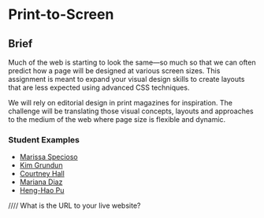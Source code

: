 # Print-to-Screen

## Brief
Much of the web is starting to look the same—so much so that we can often predict how a page will be designed at various screen sizes. This assignment is meant to expand your visual design skills to create layouts that are less expected using advanced CSS techniques. 

We will rely on editorial design in print magazines for inspiration. The challenge will be translating those visual concepts, layouts and approaches to the medium of the web where page size is flexible and dynamic. 

### Student Examples
* [Marissa Specioso](http://www.specioso.com/websites/print-to-screen/)
* [Kim Grundun](http://www.oswego.edu/~kgrunden/pts/) 
* [Courtney Hall](http://oswego.edu/~chall4/project_1/index.html)
* [Mariana Diaz](http://oswego.edu/~mdiaz2/mdiaz_screen_Final/)
* [Heng-Hao Pu](http://oswego.edu/~hpu/print-to-screen/)


////
What is the URL to your live website?

